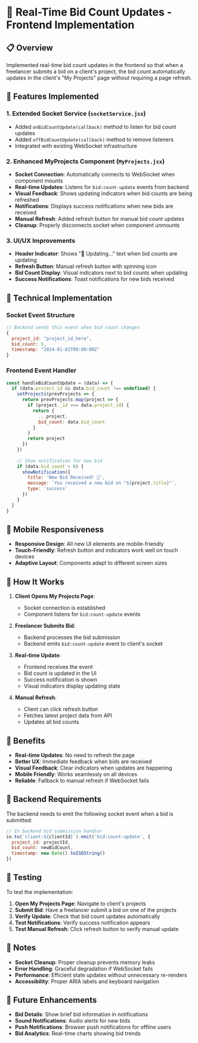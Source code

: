 # 🔄 Real-Time Bid Count Updates - Frontend Implementation

## 📋 Overview
Implemented real-time bid count updates in the frontend so that when a freelancer submits a bid on a client's project, the bid count automatically updates in the client's "My Projects" page without requiring a page refresh.

## 🚀 Features Implemented

### 1. **Extended Socket Service** (`socketService.jsx`)
- Added `onBidCountUpdate(callback)` method to listen for bid count updates
- Added `offBidCountUpdate(callback)` method to remove listeners
- Integrated with existing WebSocket infrastructure

### 2. **Enhanced MyProjects Component** (`MyProjects.jsx`)
- **Socket Connection**: Automatically connects to WebSocket when component mounts
- **Real-time Updates**: Listens for `bid:count-update` events from backend
- **Visual Feedback**: Shows updating indicators when bid counts are being refreshed
- **Notifications**: Displays success notifications when new bids are received
- **Manual Refresh**: Added refresh button for manual bid count updates
- **Cleanup**: Properly disconnects socket when component unmounts

### 3. **UI/UX Improvements**
- **Header Indicator**: Shows "🔄 Updating..." text when bid counts are updating
- **Refresh Button**: Manual refresh button with spinning icon
- **Bid Count Display**: Visual indicators next to bid counts when updating
- **Success Notifications**: Toast notifications for new bids received

## 🔧 Technical Implementation

### Socket Event Structure
```javascript
// Backend sends this event when bid count changes
{
  project_id: "project_id_here",
  bid_count: 5,
  timestamp: "2024-01-01T00:00:00Z"
}
```

### Frontend Event Handler
```javascript
const handleBidCountUpdate = (data) => {
  if (data.project_id && data.bid_count !== undefined) {
    setProjects(prevProjects => {
      return prevProjects.map(project => {
        if (project._id === data.project_id) {
          return {
            ...project,
            bid_count: data.bid_count
          }
        }
        return project
      })
    })
    
    // Show notification for new bid
    if (data.bid_count > 0) {
      showNotification({
        title: 'New Bid Received! 🎉',
        message: `You received a new bid on "${project.title}"`,
        type: 'success'
      })
    }
  }
}
```

## 📱 Mobile Responsiveness
- **Responsive Design**: All new UI elements are mobile-friendly
- **Touch-Friendly**: Refresh button and indicators work well on touch devices
- **Adaptive Layout**: Components adapt to different screen sizes

## 🔄 How It Works

1. **Client Opens My Projects Page**:
   - Socket connection is established
   - Component listens for `bid:count-update` events

2. **Freelancer Submits Bid**:
   - Backend processes the bid submission
   - Backend emits `bid:count-update` event to client's socket

3. **Real-time Update**:
   - Frontend receives the event
   - Bid count is updated in the UI
   - Success notification is shown
   - Visual indicators display updating state

4. **Manual Refresh**:
   - Client can click refresh button
   - Fetches latest project data from API
   - Updates all bid counts

## 🎯 Benefits

- **Real-time Updates**: No need to refresh the page
- **Better UX**: Immediate feedback when bids are received
- **Visual Feedback**: Clear indicators when updates are happening
- **Mobile Friendly**: Works seamlessly on all devices
- **Reliable**: Fallback to manual refresh if WebSocket fails

## 🔧 Backend Requirements

The backend needs to emit the following socket event when a bid is submitted:

```javascript
// In backend bid submission handler
io.to(`client:${clientId}`).emit('bid:count-update', {
  project_id: projectId,
  bid_count: newBidCount,
  timestamp: new Date().toISOString()
})
```

## 🧪 Testing

To test the implementation:

1. **Open My Projects Page**: Navigate to client's projects
2. **Submit Bid**: Have a freelancer submit a bid on one of the projects
3. **Verify Update**: Check that bid count updates automatically
4. **Test Notifications**: Verify success notification appears
5. **Test Manual Refresh**: Click refresh button to verify manual update

## 📝 Notes

- **Socket Cleanup**: Proper cleanup prevents memory leaks
- **Error Handling**: Graceful degradation if WebSocket fails
- **Performance**: Efficient state updates without unnecessary re-renders
- **Accessibility**: Proper ARIA labels and keyboard navigation

## 🔮 Future Enhancements

- **Bid Details**: Show brief bid information in notifications
- **Sound Notifications**: Audio alerts for new bids
- **Push Notifications**: Browser push notifications for offline users
- **Bid Analytics**: Real-time charts showing bid trends
